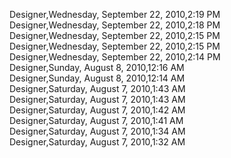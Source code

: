 ﻿Designer,Wednesday, September 22, 2010,2:19 PM  Designer,Wednesday, September 22, 2010,2:18 PM  Designer,Wednesday, September 22, 2010,2:15 PM  Designer,Wednesday, September 22, 2010,2:15 PM  Designer,Wednesday, September 22, 2010,2:14 PM  Designer,Sunday, August 8, 2010,12:16 AM  Designer,Sunday, August 8, 2010,12:14 AM  Designer,Saturday, August 7, 2010,1:43 AM  Designer,Saturday, August 7, 2010,1:43 AM  Designer,Saturday, August 7, 2010,1:42 AM  Designer,Saturday, August 7, 2010,1:41 AM  Designer,Saturday, August 7, 2010,1:34 AM  Designer,Saturday, August 7, 2010,1:32 AM